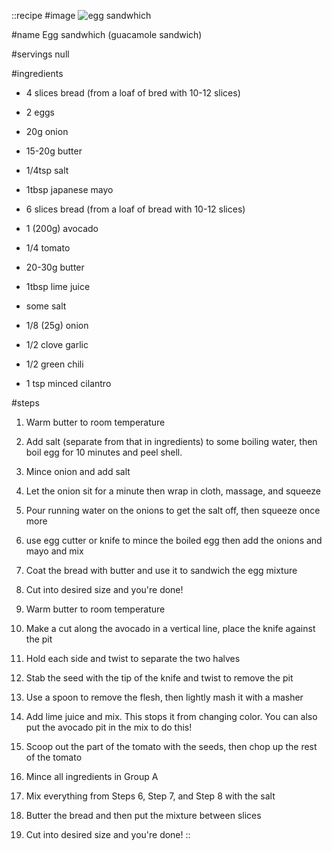 ::recipe
#image
![egg sandwhich](/img/vol8/egg_sandwich.jpg)

#name
Egg sandwhich (guacamole sandwich)

#servings
null

#ingredients
- 4 slices bread (from a loaf of bred with 10-12 slices)
- 2 eggs
- 20g onion
- 15-20g butter
- 1/4tsp salt
- 1tbsp japanese mayo

- 6 slices bread (from a loaf of bread with 10-12 slices)
- 1 (200g) avocado
- 1/4 tomato
- 20-30g butter
- 1tbsp lime juice
- some salt

- 1/8 (25g) onion
- 1/2 clove garlic
- 1/2 green chili
- 1 tsp minced cilantro

#steps
1. Warm butter to room temperature

2. Add salt (separate from that in ingredients) to some boiling water, then boil egg for 10 minutes and peel shell.

3. Mince onion and add salt

4. Let the onion sit for a minute then wrap in cloth, massage, and squeeze

5. Pour running water on the onions to get the salt off, then squeeze once more

6. use egg cutter or knife to mince the boiled egg then add the onions and mayo and mix

7. Coat the bread with butter and use it to sandwich the egg mixture

8. Cut into desired size and you're done!

9. Warm butter to room temperature

10. Make a cut along the avocado in a vertical line, place the knife against the pit

11. Hold each side and twist to separate the two halves

12. Stab the seed with the tip of the knife and twist to remove the pit

13. Use a spoon to remove the flesh, then lightly mash it with a masher

14. Add lime juice and mix. This stops it from changing color. You can also put the avocado pit in the mix to do this!

15. Scoop out the part of the tomato with the seeds, then chop up the rest of the tomato

16. Mince all ingredients in Group A

17. Mix everything from Steps 6, Step 7, and Step 8 with the salt

18. Butter the bread and then put the mixture between slices

19. Cut into desired size and you're done!
::